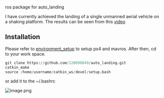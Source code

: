 ros package for auto_landing

I have currently achieved the landing of a single unmanned aerial vehicle on a shaking platform. The results can be seen from this [video](https://drive.google.com/file/d/1Du2hd4LyCqpviYpElHeEIIWHoj1bF2gY/view?usp=sharing)

## Installation

Please refer to [environment_setup](https://github.com/120090049/auto_landing/wiki) to setup px4 and mavros.
After then, cd to your work space.

```Python
git clone https://github.com/120090049/auto_landing.git  
catkin_make  
source /home/username/catkin_ws/devel/setup.bash   
```

or add it to the ~/.bashrc

![image.png](README+60994b14-9d30-4bb8-8c81-5bcd51f6f9a9/image.png)

